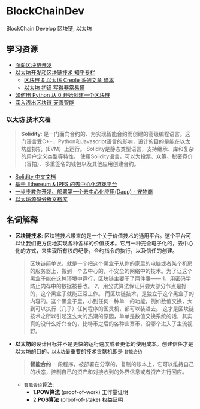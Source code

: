 # BlockChainDev
BlockChain Develop 区块链, 以太坊


## 学习资源
* [面向区块链开发](https://zhuanlan.zhihu.com/p/32914619)
* [以太坊开发和区块链技术 知乎专栏](https://zhuanlan.zhihu.com/ethereum)
  * [区块链 & 以太坊 Creole 系列文章 译本](https://zhuanlan.zhihu.com/p/20863202)
  * [以太坊 初识 写得非常易懂](https://zhuanlan.zhihu.com/p/28930323)
* [如何用 Python 从 0 开始创建一个区块链](http://www.iteye.com/news/32907)
* [深入浅出区块链 天善智能](https://ask.hellobi.com/topic/%E6%B7%B1%E5%85%A5%E6%B5%85%E5%87%BA%E5%8C%BA%E5%9D%97%E9%93%BE)


### 以太坊 技术文档
> **Solidity**: 是一门面向合约的、为实现智能合约而创建的高级编程语言。这门语言受C++，Python和Javascript语言的影响，设计的目的是能在以太坊虚拟机（EVM）上运行。
> Solidity是静态类型语言，支持继承、库和复杂的用户定义类型等特性。
> 使用Solidity语言，可以为投票、众筹、秘密竞价（盲拍）、多重签名的钱包以及其他应用创建合约。

* [Solidity 中文文档](http://solidity-cn.readthedocs.io/zh/latest/)
* [基于 Ethereum & IPFS 的去中心化游戏平台](https://github.com/littleredhat1997/Egame)
* [一步步教你开发、部署第一个去中心化应用(Dapp) - 宠物商](https://learnblockchain.cn/2018/01/12/first-dapp/)
* [以太坊源码分析文档库](https://github.com/yujianFresh/ethereum-analysis)


## 名词解释
* **区块链技术**: 区块链技术带来的是一个关于价值技术的通用平台。这个平台可以让我们更方便地实现各种各样的价值技术。它用一种完全电子化的，去中心化的方式，来实现所有权的纪录，合约指令的执行，以及信任的创建。
  > 区块链简单说，就是一个把这个黑盒子从你的家里的电脑或者某个机房的服务器上，搬到一个去中心的，不安全的网络中的技术。为了让这个黑盒子能在这种环境中运行，区块链主要干了两件事——
  > 1，用密码学防止内存中的数据被篡改。
  > 2，用公式算法保证只要大部分节点是好的，这个黑盒子就能正常工作。
  > 而区块链技术，是独立于这个黑盒子的内容的。这个黑盒子里，小到任何一种单一的功能，例如数值交换，大到可以执行（几乎）任何程序的图灵机，都可以装进去。
  这才是区块链技术之所以引起这么大的热潮的原因，单单是数值交换系统的话，其实真的没什么好兴奋的，比特币之后的各种山寨币，没哪个进入了主流视野。

* **以太坊**的设计目标并不是更快的运行速度或者更低的使用成本。创建信任才是以太坊的目的。`以太坊`最重要的技术贡献机即是 `智能合约`
  > **智能合约** 一段程序，被部署在分享的，复制的账本上，它可以维持自己的状态，控制自已的资产和对接收到的外界信息或者资产进行回应。
  * `智能合约`算法:
    * 1.**POW算法** (proof-of-work) 工作量证明
    * 2.**POS算法** (proof-of-stake) 权益证明
